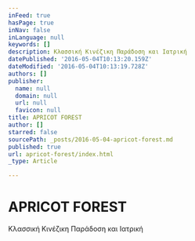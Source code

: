 ```yaml
---
inFeed: true
hasPage: true
inNav: false
inLanguage: null
keywords: []
description: Κλασσική Κινέζικη Παράδοση και Ιατρική
datePublished: '2016-05-04T10:13:20.159Z'
dateModified: '2016-05-04T10:13:19.728Z'
authors: []
publisher:
  name: null
  domain: null
  url: null
  favicon: null
title: APRICOT FOREST
author: []
starred: false
sourcePath: _posts/2016-05-04-apricot-forest.md
published: true
url: apricot-forest/index.html
_type: Article

---
```

# APRICOT FOREST

Κλασσική Κινέζικη Παράδοση και Ιατρική